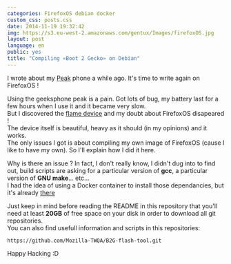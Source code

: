 ```yaml
---
categories: FirefoxOS debian docker
custom_css: posts.css
date: 2014-11-19 19:32:42
img: https://s3.eu-west-2.amazonaws.com/gentux/Images/firefoxOS.jpg
layout: post
language: en
public: yes
title: "Compiling «Boot 2 Gecko» on Debian"
---
```


I wrote about my [Peak](https://www.geeksphone.com/other-devices-2/) phone a while ago. It's time to write again on
FirefoxOS !


Using the geeksphone peak is a pain. Got lots of bug, my battery last for a few hours when I use it and it became very
slow.<br>
But I discovered the [flame device](https://developer.mozilla.org/en-US/Firefox_OS/Developer_phone_guide/Flame) and my
doubt about FirefoxOS disapeared !<br>
The device itself is beautiful, heavy as it should (in my opinions) and it works.<br>
The only issues I got is about compiling my own image of FirefoxOS (cause I like to have my own). So I'll explain how I
did it here.


Why is there an issue ? In fact, I don't really know, I didn't dug into to find out, build scripts are asking for a
particular version of **gcc**, a particular version of **GNU make**… etc…<br>
I had the idea of using a Docker container to install those dependancies, but it's already
[there](https://github.com/simonjohansson/B2G-build)


Just keep in mind before reading the README in this repository that you'll need at least **20GB** of free space on your
disk in order to download all git repositories.<br>
You can also find usefull information and scripts in this repositories:

    https://github.com/Mozilla-TWQA/B2G-flash-tool.git


Happy Hacking :D
